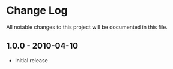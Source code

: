 # Change Log
All notable changes to this project will be documented in this file.
## 1.0.0 - 2010-04-10
* Initial release
